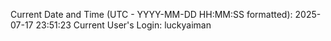 Current Date and Time (UTC - YYYY-MM-DD HH:MM:SS formatted): 2025-07-17 23:51:23
Current User's Login: luckyaiman
